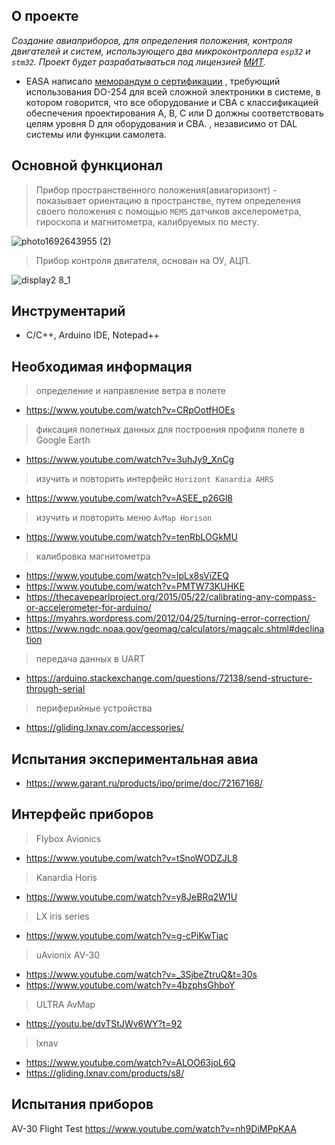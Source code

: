 ## О проекте
*Создание авиаприборов, для определения положения, контроля двигателей и систем, использующего два микроконтроллера `esp32` и `stm32`.* 
*Проект будет разрабатываться под лицензией [МИТ](http://ru.wikipedia.org/wiki/Лицензия_MIT).*
* EASA написало [меморандум о сертификации]([url]([https://www.easa.europa.eu/sites/default/files/dfu/CM-SWCEH-001%20Issue%2001%20Revision%2002.pdf](https://www.easa.europa.eu/sites/default/files/dfu/CM-SWCEH-001%20Issue%2001%20Revision%2002.pdf))) , требующий использования DO-254 для всей сложной электроники в системе, в котором говорится, что все оборудование и CBA с классификацией обеспечения проектирования A, B, C или D должны соответствовать целям уровня D для оборудования и CBA. , независимо от DAL системы или функции самолета.

## Основной функционал
>Прибор пространственного положения(авиагоризонт) - показывает ориентацию в пространстве, путем определения своего положения с помощью `MEMS` датчиков акселерометра, гироскопа и магнитометра, калибруемых по месту.

![photo1692643955 (2)](https://github.com/brightproject/flight_gauges/assets/1788098/e7576890-f83f-41bc-8826-f875ff39386a)
>Прибор контроля двигателя, основан на ОУ, АЦП.

![display2 8_1](https://github.com/brightproject/flight_gauges/assets/1788098/2b3fbf88-03fe-4920-8a84-b9e4f066109c)

## Инструментарий


* С/С++, Arduino IDE, Notepad++ 

## Необходимая информация

>определение и направление ветра в полете
* https://www.youtube.com/watch?v=CRpOotfHOEs
>фиксация полетных данных для построения профиля полете в Google Earth 
* https://www.youtube.com/watch?v=3uhJy9_XnCg
>изучить и повторить интерфейс `Horizont Kanardia AHRS`
* https://www.youtube.com/watch?v=ASEE_p26Gl8
>изучить и повторить меню  `AvMap Horison`
* https://www.youtube.com/watch?v=tenRbLOGkMU
>калибровка магнитометра 
* https://www.youtube.com/watch?v=lpLx8sViZEQ
* https://www.youtube.com/watch?v=PMTW73KUHKE
* https://thecavepearlproject.org/2015/05/22/calibrating-any-compass-or-accelerometer-for-arduino/
* https://myahrs.wordpress.com/2012/04/25/turning-error-correction/
* https://www.ngdc.noaa.gov/geomag/calculators/magcalc.shtml#declination
>передача данных в UART
* https://arduino.stackexchange.com/questions/72138/send-structure-through-serial
> периферийные устройства
* https://gliding.lxnav.com/accessories/

## Испытания экспериментальная авиа

* https://www.garant.ru/products/ipo/prime/doc/72167168/

## Интерфейс приборов

> Flybox Avionics
* https://www.youtube.com/watch?v=tSnoWODZJL8
>  Kanardia Horis
* https://www.youtube.com/watch?v=y8JeBRq2W1U
> LX iris series
* https://www.youtube.com/watch?v=g-cPiKwTiac
> uAvionix AV-30
* https://www.youtube.com/watch?v=_3SjbeZtruQ&t=30s
* https://www.youtube.com/watch?v=4bzphsGhboY
> ULTRA AvMap
* https://youtu.be/dvTStJWv6WY?t=92
> lxnav
* https://www.youtube.com/watch?v=ALOO63joL6Q
* https://gliding.lxnav.com/products/s8/

## Испытания приборов

AV-30 Flight Test
https://www.youtube.com/watch?v=nh9DiMPpKAA
